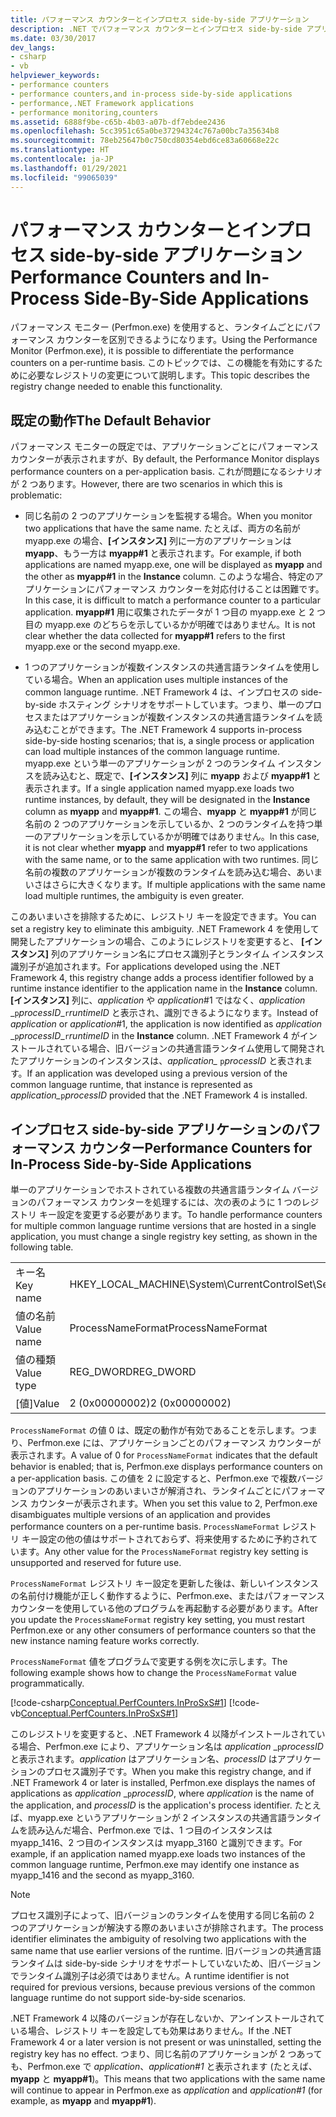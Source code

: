 ```yaml
---
title: パフォーマンス カウンターとインプロセス side-by-side アプリケーション
description: .NET でパフォーマンス カウンターとインプロセス side-by-side アプリケーションを確認する Perfmon.exe を使用して、ランタイムごとにパフォーマンス カウンターを区別します。
ms.date: 03/30/2017
dev_langs:
- csharp
- vb
helpviewer_keywords:
- performance counters
- performance counters,and in-process side-by-side applications
- performance,.NET Framework applications
- performance monitoring,counters
ms.assetid: 6888f9be-c65b-4b03-a07b-df7ebdee2436
ms.openlocfilehash: 5cc3951c65a0be37294324c767a00bc7a35634b8
ms.sourcegitcommit: 78eb25647b0c750cd80354ebd6ce83a60668e22c
ms.translationtype: HT
ms.contentlocale: ja-JP
ms.lasthandoff: 01/29/2021
ms.locfileid: "99065039"
---
```

# <a name="performance-counters-and-in-process-side-by-side-applications"></a><span data-ttu-id="c93c5-104">パフォーマンス カウンターとインプロセス side-by-side アプリケーション</span><span class="sxs-lookup"><span data-stu-id="c93c5-104">Performance Counters and In-Process Side-By-Side Applications</span></span>

<span data-ttu-id="c93c5-105">パフォーマンス モニター (Perfmon.exe) を使用すると、ランタイムごとにパフォーマンス カウンターを区別できるようになります。</span><span class="sxs-lookup"><span data-stu-id="c93c5-105">Using the Performance Monitor (Perfmon.exe), it is possible to differentiate the performance counters on a per-runtime basis.</span></span> <span data-ttu-id="c93c5-106">このトピックでは、この機能を有効にするために必要なレジストリの変更について説明します。</span><span class="sxs-lookup"><span data-stu-id="c93c5-106">This topic describes the registry change needed to enable this functionality.</span></span>  
  
## <a name="the-default-behavior"></a><span data-ttu-id="c93c5-107">既定の動作</span><span class="sxs-lookup"><span data-stu-id="c93c5-107">The Default Behavior</span></span>  

 <span data-ttu-id="c93c5-108">パフォーマンス モニターの既定では、アプリケーションごとにパフォーマンス カウンターが表示されますが、</span><span class="sxs-lookup"><span data-stu-id="c93c5-108">By default, the Performance Monitor displays performance counters on a per-application basis.</span></span> <span data-ttu-id="c93c5-109">これが問題になるシナリオが 2 つあります。</span><span class="sxs-lookup"><span data-stu-id="c93c5-109">However, there are two scenarios in which this is problematic:</span></span>  
  
- <span data-ttu-id="c93c5-110">同じ名前の 2 つのアプリケーションを監視する場合。</span><span class="sxs-lookup"><span data-stu-id="c93c5-110">When you monitor two applications that have the same name.</span></span> <span data-ttu-id="c93c5-111">たとえば、両方の名前が myapp.exe の場合、**[インスタンス]** 列に一方のアプリケーションは **myapp**、もう一方は **myapp#1** と表示されます。</span><span class="sxs-lookup"><span data-stu-id="c93c5-111">For example, if both applications are named myapp.exe, one will be displayed as **myapp** and the other as **myapp#1** in the **Instance** column.</span></span> <span data-ttu-id="c93c5-112">このような場合、特定のアプリケーションにパフォーマンス カウンターを対応付けることは困難です。</span><span class="sxs-lookup"><span data-stu-id="c93c5-112">In this case, it is difficult to match a performance counter to a particular application.</span></span> <span data-ttu-id="c93c5-113">**myapp#1** 用に収集されたデータが 1 つ目の myapp.exe と 2 つ目の myapp.exe のどちらを示しているかが明確ではありません。</span><span class="sxs-lookup"><span data-stu-id="c93c5-113">It is not clear whether the data collected for **myapp#1** refers to the first myapp.exe or the second myapp.exe.</span></span>  
  
- <span data-ttu-id="c93c5-114">1 つのアプリケーションが複数インスタンスの共通言語ランタイムを使用している場合。</span><span class="sxs-lookup"><span data-stu-id="c93c5-114">When an application uses multiple instances of the common language runtime.</span></span> <span data-ttu-id="c93c5-115">.NET Framework 4 は、インプロセスの side-by-side ホスティング シナリオをサポートしています。つまり、単一のプロセスまたはアプリケーションが複数インスタンスの共通言語ランタイムを読み込むことができます。</span><span class="sxs-lookup"><span data-stu-id="c93c5-115">The .NET Framework 4 supports in-process side-by-side hosting scenarios; that is, a single process or application can load multiple instances of the common language runtime.</span></span> <span data-ttu-id="c93c5-116">myapp.exe という単一のアプリケーションが 2 つのランタイム インスタンスを読み込むと、既定で、**[インスタンス]** 列に **myapp** および **myapp#1** と表示されます。</span><span class="sxs-lookup"><span data-stu-id="c93c5-116">If a single application named myapp.exe loads two runtime instances, by default, they will be designated in the **Instance** column as **myapp** and **myapp#1**.</span></span> <span data-ttu-id="c93c5-117">この場合、**myapp** と **myapp#1** が同じ名前の 2 つのアプリケーションを示しているか、2 つのランタイムを持つ単一のアプリケーションを示しているかが明確ではありません。</span><span class="sxs-lookup"><span data-stu-id="c93c5-117">In this case, it is not clear whether **myapp** and **myapp#1** refer to two applications with the same name, or to the same application with two runtimes.</span></span> <span data-ttu-id="c93c5-118">同じ名前の複数のアプリケーションが複数のランタイムを読み込む場合、あいまいさはさらに大きくなります。</span><span class="sxs-lookup"><span data-stu-id="c93c5-118">If multiple applications with the same name load multiple runtimes, the ambiguity is even greater.</span></span>  
  
 <span data-ttu-id="c93c5-119">このあいまいさを排除するために、レジストリ キーを設定できます。</span><span class="sxs-lookup"><span data-stu-id="c93c5-119">You can set a registry key to eliminate this ambiguity.</span></span> <span data-ttu-id="c93c5-120">.NET Framework 4 を使用して開発したアプリケーションの場合、このようにレジストリを変更すると、 **[インスタンス]** 列のアプリケーション名にプロセス識別子とランタイム インスタンス識別子が追加されます。</span><span class="sxs-lookup"><span data-stu-id="c93c5-120">For applications developed using the .NET Framework 4, this registry change adds a process identifier followed by a runtime instance identifier to the application name in the **Instance** column.</span></span> <span data-ttu-id="c93c5-121">**[インスタンス]** 列に、*application* や *application*#1 ではなく、*application* _`p`*processID*\_`r`*runtimeID* と表示され、識別できるようになります。</span><span class="sxs-lookup"><span data-stu-id="c93c5-121">Instead of *application* or *application*#1, the application is now identified as *application* _`p`*processID*\_`r`*runtimeID* in the **Instance** column.</span></span> <span data-ttu-id="c93c5-122">.NET Framework 4 がインストールされている場合、旧バージョンの共通言語ランタイム使用して開発されたアプリケーションのインスタンスは、*application\_* `p`*processID* と表されます。</span><span class="sxs-lookup"><span data-stu-id="c93c5-122">If an application was developed using a previous version of the common language runtime, that instance is represented as *application\_*`p`*processID* provided that the .NET Framework 4 is installed.</span></span>  
  
## <a name="performance-counters-for-in-process-side-by-side-applications"></a><span data-ttu-id="c93c5-123">インプロセス side-by-side アプリケーションのパフォーマンス カウンター</span><span class="sxs-lookup"><span data-stu-id="c93c5-123">Performance Counters for In-Process Side-by-Side Applications</span></span>  

 <span data-ttu-id="c93c5-124">単一のアプリケーションでホストされている複数の共通言語ランタイム バージョンのパフォーマンス カウンターを処理するには、次の表のように 1 つのレジストリ キー設定を変更する必要があります。</span><span class="sxs-lookup"><span data-stu-id="c93c5-124">To handle performance counters for multiple common language runtime versions that are hosted in a single application, you must change a single registry key setting, as shown in the following table.</span></span>  
  
|||  
|-|-|  
|<span data-ttu-id="c93c5-125">キー名</span><span class="sxs-lookup"><span data-stu-id="c93c5-125">Key name</span></span>|<span data-ttu-id="c93c5-126">HKEY_LOCAL_MACHINE\System\CurrentControlSet\Services\\.NETFramework\Performance</span><span class="sxs-lookup"><span data-stu-id="c93c5-126">HKEY_LOCAL_MACHINE\System\CurrentControlSet\Services\\.NETFramework\Performance</span></span>|  
|<span data-ttu-id="c93c5-127">値の名前</span><span class="sxs-lookup"><span data-stu-id="c93c5-127">Value name</span></span>|<span data-ttu-id="c93c5-128">ProcessNameFormat</span><span class="sxs-lookup"><span data-stu-id="c93c5-128">ProcessNameFormat</span></span>|  
|<span data-ttu-id="c93c5-129">値の種類</span><span class="sxs-lookup"><span data-stu-id="c93c5-129">Value type</span></span>|<span data-ttu-id="c93c5-130">REG_DWORD</span><span class="sxs-lookup"><span data-stu-id="c93c5-130">REG_DWORD</span></span>|  
|<span data-ttu-id="c93c5-131">[値]</span><span class="sxs-lookup"><span data-stu-id="c93c5-131">Value</span></span>|<span data-ttu-id="c93c5-132">2 (0x00000002)</span><span class="sxs-lookup"><span data-stu-id="c93c5-132">2 (0x00000002)</span></span>|
  
 <span data-ttu-id="c93c5-133">`ProcessNameFormat` の値 0 は、既定の動作が有効であることを示します。つまり、Perfmon.exe には、アプリケーションごとのパフォーマンス カウンターが表示されます。</span><span class="sxs-lookup"><span data-stu-id="c93c5-133">A value of 0 for `ProcessNameFormat` indicates that the default behavior is enabled; that is, Perfmon.exe displays performance counters on a per-application basis.</span></span> <span data-ttu-id="c93c5-134">この値を 2 に設定すると、Perfmon.exe で複数バージョンのアプリケーションのあいまいさが解消され、ランタイムごとにパフォーマンス カウンターが表示されます。</span><span class="sxs-lookup"><span data-stu-id="c93c5-134">When you set this value to 2, Perfmon.exe disambiguates multiple versions of an application and provides performance counters on a per-runtime basis.</span></span> <span data-ttu-id="c93c5-135">`ProcessNameFormat` レジストリ キー設定の他の値はサポートされておらず、将来使用するために予約されています。</span><span class="sxs-lookup"><span data-stu-id="c93c5-135">Any other value for the `ProcessNameFormat` registry key setting is unsupported and reserved for future use.</span></span>
  
 <span data-ttu-id="c93c5-136">`ProcessNameFormat` レジストリ キー設定を更新した後は、新しいインスタンスの名前付け機能が正しく動作するように、Perfmon.exe、またはパフォーマンス カウンターを使用している他のプログラムを再起動する必要があります。</span><span class="sxs-lookup"><span data-stu-id="c93c5-136">After you update the `ProcessNameFormat` registry key setting, you must restart Perfmon.exe or any other consumers of performance counters so that the new instance naming feature works correctly.</span></span>  
  
 <span data-ttu-id="c93c5-137">`ProcessNameFormat` 値をプログラムで変更する例を次に示します。</span><span class="sxs-lookup"><span data-stu-id="c93c5-137">The following example shows how to change the `ProcessNameFormat` value programmatically.</span></span>  
  
 [!code-csharp[Conceptual.PerfCounters.InProSxS#1](../../../samples/snippets/csharp/VS_Snippets_CLR/conceptual.perfcounters.inprosxs/cs/regsetting1.cs#1)]
 [!code-vb[Conceptual.PerfCounters.InProSxS#1](../../../samples/snippets/visualbasic/VS_Snippets_CLR/conceptual.perfcounters.inprosxs/vb/regsetting1.vb#1)]  
  
 <span data-ttu-id="c93c5-138">このレジストリを変更すると、.NET Framework 4 以降がインストールされている場合、Perfmon.exe により、アプリケーション名は *application* _`p`*processID* と表示されます。*application* はアプリケーション名、*processID* はアプリケーションのプロセス識別子です。</span><span class="sxs-lookup"><span data-stu-id="c93c5-138">When you make this registry change, and if .NET Framework 4 or later is installed, Perfmon.exe displays the names of applications as *application* _`p`*processID*, where *application* is the name of the application, and *processID* is the application's process identifier.</span></span> <span data-ttu-id="c93c5-139">たとえば、myapp.exe というアプリケーションが 2 インスタンスの共通言語ランタイムを読み込んだ場合、Perfmon.exe では、1 つ目のインスタンスは myapp_1416、2 つ目のインスタンスは myapp_3160 と識別できます。</span><span class="sxs-lookup"><span data-stu-id="c93c5-139">For example, if an application named myapp.exe loads two instances of the common language runtime, Perfmon.exe may identify one instance as myapp_1416 and the second as myapp_3160.</span></span>
  
> [!NOTE]
> <span data-ttu-id="c93c5-140">プロセス識別子によって、旧バージョンのランタイムを使用する同じ名前の 2 つのアプリケーションが解決する際のあいまいさが排除されます。</span><span class="sxs-lookup"><span data-stu-id="c93c5-140">The process identifier eliminates the ambiguity of resolving two applications with the same name that use earlier versions of the runtime.</span></span> <span data-ttu-id="c93c5-141">旧バージョンの共通言語ランタイムは side-by-side シナリオをサポートしていないため、旧バージョンでランタイム識別子は必須ではありません。</span><span class="sxs-lookup"><span data-stu-id="c93c5-141">A runtime identifier is not required for previous versions, because previous versions of the common language runtime do not support side-by-side scenarios.</span></span>  
  
 <span data-ttu-id="c93c5-142">.NET Framework 4 以降のバージョンが存在しないか、アンインストールされている場合、レジストリ キーを設定しても効果はありません。</span><span class="sxs-lookup"><span data-stu-id="c93c5-142">If the .NET Framework 4 or a later version is not present or was uninstalled, setting the registry key has no effect.</span></span> <span data-ttu-id="c93c5-143">つまり、同じ名前のアプリケーションが 2 つあっても、Perfmon.exe で *application*、*application#1* と表示されます (たとえば、**myapp** と **myapp#1**)。</span><span class="sxs-lookup"><span data-stu-id="c93c5-143">This means that two applications with the same name will continue to appear in Perfmon.exe as *application* and *application#1* (for example, as **myapp** and **myapp#1**).</span></span>
